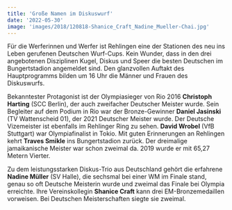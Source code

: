 ```yaml
---
title: 'Große Namen im Diskuswurf'
date: '2022-05-30'
image: 'images/2018/120818-Shanice_Craft_Nadine_Mueller-Chai.jpg'
---
```


Für die Werferinnen und Werfer ist Rehlingen eine der Stationen des neu ins Leben gerufenen Deutschen Wurf-Cups. Kein Wunder, dass in den drei angebotenen Disziplinen Kugel, Diskus und Speer die besten Deutschen im Bungertstadion angemeldet sind. Den glanzvollen Auftakt des Hauptprogramms bilden um 16 Uhr die Männer und Frauen des Diskuswurfs. 

Bekanntester Protagonist ist der Olympiasieger von Rio 2016 **Christoph Harting** (SCC Berlin), der auch zweifacher Deutscher Meister wurde. Sein Begleiter auf dem Podium in Rio war der Bronze-Gewinner **Daniel Jasinski** (TV Wattenscheid 01), der 2021 Deutscher Meister wurde. Der Deutsche Vizemeister ist ebenfalls im Rehlinger Ring zu sehen. **David Wrobel** (VfB Stuttgart) war Olympiafinalist in Tokio. Mit guten Erinnerungen an Rehlingen kehrt **Traves Smikle** ins Bungertstadion zurück. Der dreimalige jamaikanische Meister war schon zweimal da. 2019 wurde er mit 65,27 Metern Vierter.

Zu dem leistungsstarken Diskus-Trio aus Deutschland gehört die erfahrene **Nadine Müller** (SV Halle), die sechsmal bei einer WM im Finale stand, genau so oft Deutsche Meisterin wurde und zweimal das Finale bei Olympia erreichte. Ihre Vereinskollegin **Shanice Craft** kann drei EM-Bronzemedaillen vorweisen. Bei Deutschen Meisterschaften siegte sie zweimal.